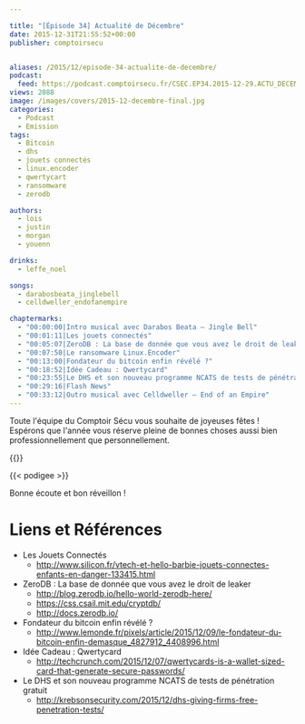 ```yaml
---

title: "[Épisode 34] Actualité de Décembre"
date: 2015-12-31T21:55:52+00:00
publisher: comptoirsecu


aliases: /2015/12/episode-34-actualite-de-decembre/
podcast:
  feed: https://podcast.comptoirsecu.fr/CSEC.EP34.2015-12-29.ACTU_DECEMBRE.mp3
views: 2088
image: /images/covers/2015-12-decembre-final.jpg
categories:
  - Podcast
  - Emission
tags:
  - Bitcoin
  - dhs
  - jouets connectés
  - linux.encoder
  - qwertycart
  - ransomware
  - zerodb

authors:
  - lois
  - justin
  - morgan
  - youenn

drinks:
  - leffe_noel

songs:
  - darabosbeata_jinglebell
  - celldweller_endofanempire

chaptermarks:
  - "00:00:00|Intro musical avec Darabos Beata – Jingle Bell"
  - "00:01:11|Les jouets connectés"
  - "00:05:07|ZeroDB : La base de donnée que vous avez le droit de leaker"
  - "00:07:50|Le ransomware Linux.Encoder"
  - "00:13:00|Fondateur du bitcoin enfin révélé ?"
  - "00:18:52|Idée Cadeau : Qwertycard"
  - "00:23:55|Le DHS et son nouveau programme NCATS de tests de pénétration gratuit"
  - "00:29:16|Flash News"
  - "00:33:12|Outro musical avec Celldweller – End of an Empire"
---
```


Toute l'équipe du Comptoir Sécu vous souhaite de joyeuses fêtes ! Espérons que l'année vous réserve pleine de bonnes choses aussi bien professionnellement que personnellement.

{{<chaptermarks>}}

{{< podigee >}}

Bonne écoute et bon réveillon !


# Liens et Références

- Les Jouets Connectés
  - <http://www.silicon.fr/vtech-et-hello-barbie-jouets-connectes-enfants-en-danger-133415.html>
- ZeroDB : La base de donnée que vous avez le droit de leaker
  - <http://blog.zerodb.io/hello-world-zerodb-here/>
  - <https://css.csail.mit.edu/cryptdb/>
  - <http://docs.zerodb.io/>
- Fondateur du bitcoin enfin révélé ?
  - <http://www.lemonde.fr/pixels/article/2015/12/09/le-fondateur-du-bitcoin-enfin-demasque_4827912_4408996.html>
- Idée Cadeau : Qwertycard
  - <http://techcrunch.com/2015/12/07/qwertycards-is-a-wallet-sized-card-that-generate-secure-passwords/>
- Le DHS et son nouveau programme NCATS de tests de pénétration gratuit
  - <http://krebsonsecurity.com/2015/12/dhs-giving-firms-free-penetration-tests/>
